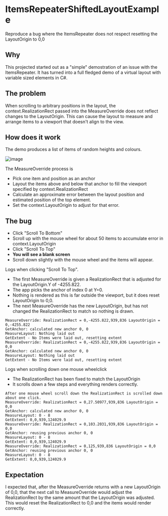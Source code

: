 # ItemsRepeaterShiftedLayoutExample
Reproduce a bug where the ItemsRepeater does not respect resetting the LayoutOrigin to 0,0

## Why
This projected started out as a "simple" demostration of an issue with the ItemsRepeater.  It has turned into a full fledged demo of a virtual layout with variable sized elements in C#.

## The problem
When scrolling to arbitrary positions in the layout, the context.RealizationRect passed into the MeasureOverride does not reflect changes to the LayoutOrigin.  This can cause the layout to measure and arrange items to a viewport that doesn't align to the view.

## How does it work

The demo produces a list of items of random heights and colours.

![image](https://user-images.githubusercontent.com/11729648/222229737-74dd2d43-30a7-4cb1-99bb-3d19f6360fe6.png)

The MeasureOverride process is
* Pick one item and position as an anchor
* Layout the items above and below that anchor to fill the viewport specified by context.RealizationRect
* Calculate an approximate error between the layout position and estimated position of the top element.
* Set the context.LayoutOrigin to adjust for that error.

## The bug

* Click "Scroll To Bottom"
* Scroll up with the mouse wheel for about 50 items to accumulate error in context.LayoutOrigin
* Click "Scroll To Top"
* **You will see a blank screen**
* Scroll down slightly with the mouse wheel and the items will appear.

Logs when clicking "Scroll To Top".
* The first MeasureOverride is given a RealizationRect that is adjusted for the LayoutOrigin.Y of -4255.822.
* The app picks the anchor of index 0 at Y=0.
* Nothing is rendered as this is far outside the viewport, but it does reset LayoutOrigin to 0,0.
* The next MeasureOverride has the new LayoutOrigin, but has not changed the RealizationRect to match so nothing is drawn.

```
MeasureOverride: RealizationRect = 0,-4255.822,939,836 LayoutOrigin = 0,-4255.822
GetAnchor: calculated new anchor 0, 0
MeasureLayout: Nothing laid out
GetExtent - No Items were laid out, resetting extent
MeasureOverride: RealizationRect = 0,-4255.822,939,836 LayoutOrigin = 0,0
GetAnchor: calculated new anchor 0, 0
MeasureLayout: Nothing laid out
GetExtent - No Items were laid out, resetting extent
```

Logs when scrolling down one mouse wheelclick
* The RealizationRect has been fixed to match the LayoutOrigin
* It scrolls down a few steps and everything renders correctly.

```
After one mouse wheel scroll down the RealizationRect is scrolled down about one click.
MeasureOverride: RealizationRect = 0,27.50977,939,836 LayoutOrigin = 0,0
GetAnchor: calculated new anchor 0, 0
MeasureLayout: 0 - 8
GetExtent: 0,0,939,124029.9
MeasureOverride: RealizationRect = 0,103.2031,939,836 LayoutOrigin = 0,0
GetAnchor: reusing previous anchor 0, 0
MeasureLayout: 0 - 8
GetExtent: 0,0,939,124029.9
MeasureOverride: RealizationRect = 0,125,939,836 LayoutOrigin = 0,0
GetAnchor: reusing previous anchor 0, 0
MeasureLayout: 0 - 8
GetExtent: 0,0,939,124029.9
```

## Expectation

I expected that, after the MeasureOverride returns with a new LayoutOrigin of 0,0, that the next call to MeasureOverride would adjust the RealizationRect by the same amount that the LayoutOrigin was adjusted.  This would reset the RealizationRect to 0,0 and the items would render correctly.
